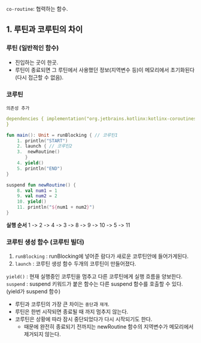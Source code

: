 `co-routine`: 협력하는 함수.
## 1. 루틴과 코루틴의 차이
### 루틴 (일반적인 함수)
- 진입하는 곳이 한곳.
- 루틴이 종료되면 그 루틴에서 사용했던 정보(지역변수 등)이 메모리에서 초기화된다(다시 접근할 수 없음).
### 코루틴
`의존성 추가`
```yml
dependencies { implementation("org.jetbrains.kotlinx:kotlinx-coroutines-core:1.7.2")
}
```

```kotlin
fun main(): Unit = runBlocking { // 코루틴1
	1. println("START")
	2. launch { // 코루틴2
	3. 	newRoutine()
	   }
	4. yield()
	5. println("END")
}

suspend fun newRoutine() {
	8. val num1 = 1
	9. val num2 = 2
	10. yield()
	11. println("${num1 + num2}")
}
```
**실행 순서**
1 -> 2 -> 4 -> 3 -> 8 -> 9 -> 10 -> 5 -> 11
### 코루틴 생성 함수 (코루틴 빌더)
1. `runBlocking` : runBlocking에 넣어준 람다가 새로운 코루틴안에 들어가게된다.
2. `launch` : 코루틴 생성 함수
두개의 코루틴이 만들어졌다.

`yield()` : 현재 실행중인 코루틴을 멈추고 다른 코루틴에게 실행 흐름을 양보한다.
`suspend` : suspend 키워드가 붙은 함수는 다른 suspend 함수를 호출할 수 있다. (yield가 suspend 함수)

- 루틴과 코루틴의 가장 큰 차이는 `중단`과 `재개`.
- 루틴은 한번 시작되면 종료될 때 까지 멈추지 않는다.
- 코루틴은 상황에 따라 잠시 중단되었다가 다시 시작되기도 한다.
	- 때문에 완전히 종료되기 전까지는 newRoutine 함수의 지역변수가 메모리에서 제거되지 않는다.